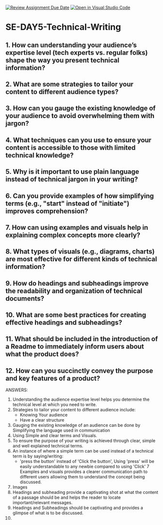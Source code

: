 [![Review Assignment Due Date](https://classroom.github.com/assets/deadline-readme-button-22041afd0340ce965d47ae6ef1cefeee28c7c493a6346c4f15d667ab976d596c.svg)](https://classroom.github.com/a/zsAR-pyY)
[![Open in Visual Studio Code](https://classroom.github.com/assets/open-in-vscode-2e0aaae1b6195c2367325f4f02e2d04e9abb55f0b24a779b69b11b9e10269abc.svg)](https://classroom.github.com/online_ide?assignment_repo_id=15695244&assignment_repo_type=AssignmentRepo)
# SE-DAY5-Technical-Writing
## 1. How can understanding your audience’s expertise level (tech experts vs. regular folks) shape the way you present technical information?
## 2. What are some strategies to tailor your content to different audience types?
## 3. How can you gauge the existing knowledge of your audience to avoid overwhelming them with jargon?
## 4. What techniques can you use to ensure your content is accessible to those with limited technical knowledge?
## 5. Why is it important to use plain language instead of technical jargon in your writing?
## 6. Can you provide examples of how simplifying terms (e.g., "start" instead of "initiate") improves comprehension?
## 7. How can using examples and visuals help in explaining complex concepts more clearly?
## 8. What types of visuals (e.g., diagrams, charts) are most effective for different kinds of technical information?
## 9. How do headings and subheadings improve the readability and organization of technical documents?
## 10. What are some best practices for creating effective headings and subheadings?
## 11. What should be included in the introduction of a Readme to immediately inform users about what the product does?
## 12. How can you succinctly convey the purpose and key features of a product?

ANSWERS:
1. Understanding the audience expertise level helps you determine the technical level at which you need to write.
2. Strategies to tailor your content to different audience include:
   - Knowing Your audience
   - Have a clear structure
3. Gauging the existing knowledge of an audience can be done by Simplifying the language used in communication
4. Using Simple and clear terms and Visuals.
5. To ensure the purpose of your writing is achieved through clear, simple and well explained technical terms.
6. An instance of where a simple term can be used instead of a technical term is by saying/writing:
   - 'press the button' instead of 'Click the button', Using 'press' will be easily understandable to any newbie compared to using 'Click'
7 Examples and visuals provides a clearer communication path to different users allowing them to understand the concept being discussed.
8. Images
9. Headings and subheading provide a captivating shot at what the content of a passage should be and helps the reader to locate important/relevant messages.
10. Headings and Subheadings should be captivating and provides a glimpse of what is to be discussed.
11. 
